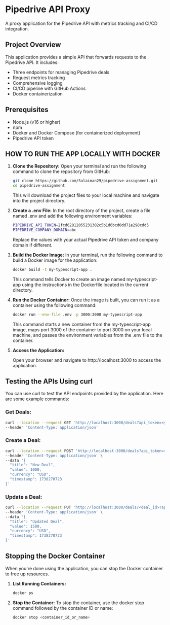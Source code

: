 # Pipedrive API Proxy

A proxy application for the Pipedrive API with metrics tracking and CI/CD integration.

## Project Overview

This application provides a simple API that forwards requests to the Pipedrive API. It includes:

- Three endpoints for managing Pipedrive deals
- Request metrics tracking
- Comprehensive logging
- CI/CD pipeline with GitHub Actions
- Docker containerization


## Prerequisites
- Node.js (v16 or higher)
- npm
- Docker and Docker Compose (for containerized deployment)
- Pipedrive API token

## HOW TO RUN THE APP LOCALLY WITH DOCKER
1. **Clone the Repository:**
    Open your terminal and run the following command to clone the repository from GitHub:
   ```bash
   git clone https://github.com/Sulaiman29/pipedrive-assignment.git
   cd pipedrive-assignment
   ```
   This will download the project files to your local machine and navigate into the project directory.

2. **Create a .env File:**
    In the root directory of the project, create a file named .env and add the following environment variables:
    ```bash
    PIPEDRIVE_API_TOKEN=2fcd62812055231302c5b1d6bcd0dd71e298cdd5
    PIPEDRIVE_COMPANY_DOMAIN=abc
    ```
    Replace the values with your actual Pipedrive API token and company domain if different.

3. **Build the Docker Image:**
    In your terminal, run the following command to build a Docker image for the application:
    
    ```bash
    docker build -t my-typescript-app .
    ```
    This command tells Docker to create an image named my-typescript-app using the instructions in the Dockerfile located in the current directory.

4. **Run the Docker Container:**
    Once the image is built, you can run it as a container using the following command:
    
    ```bash
    docker run --env-file .env -p 3000:3000 my-typescript-app
    ```
    This command starts a new container from the my-typescript-app image, maps port 3000 of the container to port 3000 on your local machine, and passes the environment variables from the .env file to the container.

5. **Access the Application:**

    Open your browser and navigate to http://localhost:3000 to access the application.

## Testing the APIs Using curl
You can use curl to test the API endpoints provided by the application. Here are some example commands:

### Get Deals:
```bash
curl --location --request GET 'http://localhost:3000/deals?api_token=<your_api_token>' \
--header 'Content-Type: application/json'
```
### Create a Deal:
```bash
curl --location --request POST 'http://localhost:3000/deals?api_token=<your_api_token>' \
--header 'Content-Type: application/json' \
--data '{
  "title": "New Deal",
  "value": 1000,
  "currency": "USD",
  "timestamp": 1738270723
}'
```
### Update a Deal:
```bash
curl --location --request PUT 'http://localhost:3000/deals/<deal_id>?api_token=<your_api_token>' \
--header 'Content-Type: application/json' \
--data '{
  "title": "Updated Deal",
  "value": 1500,
  "currency": "USD",
  "timestamp": 1738270723
}'
```
## Stopping the Docker Container
When you're done using the application, you can stop the Docker container to free up resources.
1. **List Running Containers:**
    ```bash
    docker ps
    ```
2. **Stop the Container:**
    To stop the container, use the docker stop command followed by the container ID or name:
    ```bash
    docker stop <container_id_or_name>
    ```